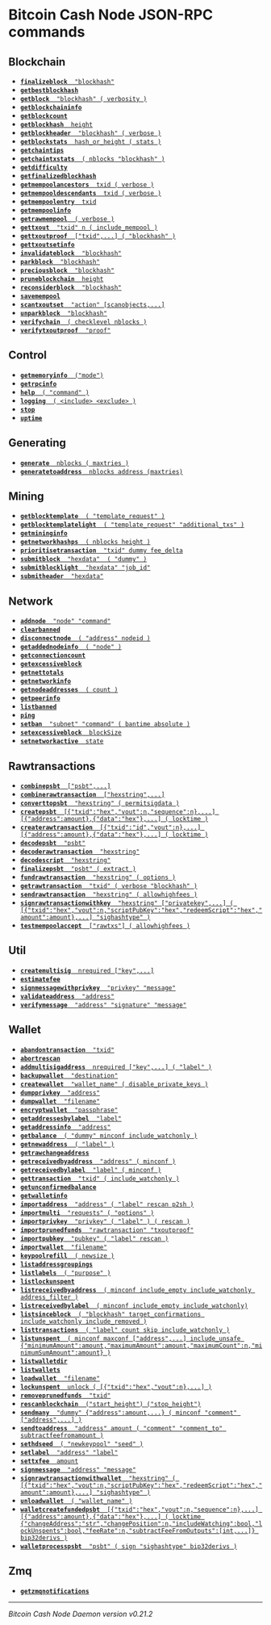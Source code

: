 Bitcoin Cash Node JSON-RPC commands
===================================

## Blockchain

* [**`finalizeblock`**`  "blockhash"`](finalizeblock.md)
* [**`getbestblockhash`**](getbestblockhash.md)
* [**`getblock`**`  "blockhash" ( verbosity )`](getblock.md)
* [**`getblockchaininfo`**](getblockchaininfo.md)
* [**`getblockcount`**](getblockcount.md)
* [**`getblockhash`**`  height`](getblockhash.md)
* [**`getblockheader`**`  "blockhash" ( verbose )`](getblockheader.md)
* [**`getblockstats`**`  hash_or_height ( stats )`](getblockstats.md)
* [**`getchaintips`**](getchaintips.md)
* [**`getchaintxstats`**`  ( nblocks "blockhash" )`](getchaintxstats.md)
* [**`getdifficulty`**](getdifficulty.md)
* [**`getfinalizedblockhash`**](getfinalizedblockhash.md)
* [**`getmempoolancestors`**`  txid ( verbose )`](getmempoolancestors.md)
* [**`getmempooldescendants`**`  txid ( verbose )`](getmempooldescendants.md)
* [**`getmempoolentry`**`  txid`](getmempoolentry.md)
* [**`getmempoolinfo`**](getmempoolinfo.md)
* [**`getrawmempool`**`  ( verbose )`](getrawmempool.md)
* [**`gettxout`**`  "txid" n ( include_mempool )`](gettxout.md)
* [**`gettxoutproof`**`  ["txid",...] ( "blockhash" )`](gettxoutproof.md)
* [**`gettxoutsetinfo`**](gettxoutsetinfo.md)
* [**`invalidateblock`**`  "blockhash"`](invalidateblock.md)
* [**`parkblock`**`  "blockhash"`](parkblock.md)
* [**`preciousblock`**`  "blockhash"`](preciousblock.md)
* [**`pruneblockchain`**`  height`](pruneblockchain.md)
* [**`reconsiderblock`**`  "blockhash"`](reconsiderblock.md)
* [**`savemempool`**](savemempool.md)
* [**`scantxoutset`**`  "action" [scanobjects,...]`](scantxoutset.md)
* [**`unparkblock`**`  "blockhash"`](unparkblock.md)
* [**`verifychain`**`  ( checklevel nblocks )`](verifychain.md)
* [**`verifytxoutproof`**`  "proof"`](verifytxoutproof.md)

## Control

* [**`getmemoryinfo`**`  ("mode")`](getmemoryinfo.md)
* [**`getrpcinfo`**](getrpcinfo.md)
* [**`help`**`  ( "command" )`](help.md)
* [**`logging`**`  ( <include> <exclude> )`](logging.md)
* [**`stop`**](stop.md)
* [**`uptime`**](uptime.md)

## Generating

* [**`generate`**`  nblocks ( maxtries )`](generate.md)
* [**`generatetoaddress`**`  nblocks address (maxtries)`](generatetoaddress.md)

## Mining

* [**`getblocktemplate`**`  ( "template_request" )`](getblocktemplate.md)
* [**`getblocktemplatelight`**`  ( "template_request" "additional_txs" )`](getblocktemplatelight.md)
* [**`getmininginfo`**](getmininginfo.md)
* [**`getnetworkhashps`**`  ( nblocks height )`](getnetworkhashps.md)
* [**`prioritisetransaction`**`  "txid" dummy fee_delta`](prioritisetransaction.md)
* [**`submitblock`**`  "hexdata"  ( "dummy" )`](submitblock.md)
* [**`submitblocklight`**`  "hexdata" "job_id"`](submitblocklight.md)
* [**`submitheader`**`  "hexdata"`](submitheader.md)

## Network

* [**`addnode`**`  "node" "command"`](addnode.md)
* [**`clearbanned`**](clearbanned.md)
* [**`disconnectnode`**`  ( "address" nodeid )`](disconnectnode.md)
* [**`getaddednodeinfo`**`  ( "node" )`](getaddednodeinfo.md)
* [**`getconnectioncount`**](getconnectioncount.md)
* [**`getexcessiveblock`**](getexcessiveblock.md)
* [**`getnettotals`**](getnettotals.md)
* [**`getnetworkinfo`**](getnetworkinfo.md)
* [**`getnodeaddresses`**`  ( count )`](getnodeaddresses.md)
* [**`getpeerinfo`**](getpeerinfo.md)
* [**`listbanned`**](listbanned.md)
* [**`ping`**](ping.md)
* [**`setban`**`  "subnet" "command" ( bantime absolute )`](setban.md)
* [**`setexcessiveblock`**`  blockSize`](setexcessiveblock.md)
* [**`setnetworkactive`**`  state`](setnetworkactive.md)

## Rawtransactions

* [**`combinepsbt`**`  ["psbt",...]`](combinepsbt.md)
* [**`combinerawtransaction`**`  ["hexstring",...]`](combinerawtransaction.md)
* [**`converttopsbt`**`  "hexstring" ( permitsigdata )`](converttopsbt.md)
* [**`createpsbt`**`  [{"txid":"hex","vout":n,"sequence":n},...] [{"address":amount},{"data":"hex"},...] ( locktime )`](createpsbt.md)
* [**`createrawtransaction`**`  [{"txid":"id","vout":n},...] [{"address":amount},{"data":"hex"},...] ( locktime )`](createrawtransaction.md)
* [**`decodepsbt`**`  "psbt"`](decodepsbt.md)
* [**`decoderawtransaction`**`  "hexstring"`](decoderawtransaction.md)
* [**`decodescript`**`  "hexstring"`](decodescript.md)
* [**`finalizepsbt`**`  "psbt" ( extract )`](finalizepsbt.md)
* [**`fundrawtransaction`**`  "hexstring" ( options )`](fundrawtransaction.md)
* [**`getrawtransaction`**`  "txid" ( verbose "blockhash" )`](getrawtransaction.md)
* [**`sendrawtransaction`**`  "hexstring" ( allowhighfees )`](sendrawtransaction.md)
* [**`signrawtransactionwithkey`**`  "hexstring" ["privatekey",...] ( [{"txid":"hex","vout":n,"scriptPubKey":"hex","redeemScript":"hex","amount":amount},...] "sighashtype" )`](signrawtransactionwithkey.md)
* [**`testmempoolaccept`**`  ["rawtxs"] ( allowhighfees )`](testmempoolaccept.md)

## Util

* [**`createmultisig`**`  nrequired ["key",...]`](createmultisig.md)
* [**`estimatefee`**](estimatefee.md)
* [**`signmessagewithprivkey`**`  "privkey" "message"`](signmessagewithprivkey.md)
* [**`validateaddress`**`  "address"`](validateaddress.md)
* [**`verifymessage`**`  "address" "signature" "message"`](verifymessage.md)

## Wallet

* [**`abandontransaction`**`  "txid"`](abandontransaction.md)
* [**`abortrescan`**](abortrescan.md)
* [**`addmultisigaddress`**`  nrequired ["key",...] ( "label" )`](addmultisigaddress.md)
* [**`backupwallet`**`  "destination"`](backupwallet.md)
* [**`createwallet`**`  "wallet_name" ( disable_private_keys )`](createwallet.md)
* [**`dumpprivkey`**`  "address"`](dumpprivkey.md)
* [**`dumpwallet`**`  "filename"`](dumpwallet.md)
* [**`encryptwallet`**`  "passphrase"`](encryptwallet.md)
* [**`getaddressesbylabel`**`  "label"`](getaddressesbylabel.md)
* [**`getaddressinfo`**`  "address"`](getaddressinfo.md)
* [**`getbalance`**`  ( "dummy" minconf include_watchonly )`](getbalance.md)
* [**`getnewaddress`**`  ( "label" )`](getnewaddress.md)
* [**`getrawchangeaddress`**](getrawchangeaddress.md)
* [**`getreceivedbyaddress`**`  "address" ( minconf )`](getreceivedbyaddress.md)
* [**`getreceivedbylabel`**`  "label" ( minconf )`](getreceivedbylabel.md)
* [**`gettransaction`**`  "txid" ( include_watchonly )`](gettransaction.md)
* [**`getunconfirmedbalance`**](getunconfirmedbalance.md)
* [**`getwalletinfo`**](getwalletinfo.md)
* [**`importaddress`**`  "address" ( "label" rescan p2sh )`](importaddress.md)
* [**`importmulti`**`  "requests" ( "options" )`](importmulti.md)
* [**`importprivkey`**`  "privkey" ( "label" ) ( rescan )`](importprivkey.md)
* [**`importprunedfunds`**`  "rawtransaction" "txoutproof"`](importprunedfunds.md)
* [**`importpubkey`**`  "pubkey" ( "label" rescan )`](importpubkey.md)
* [**`importwallet`**`  "filename"`](importwallet.md)
* [**`keypoolrefill`**`  ( newsize )`](keypoolrefill.md)
* [**`listaddressgroupings`**](listaddressgroupings.md)
* [**`listlabels`**`  ( "purpose" )`](listlabels.md)
* [**`listlockunspent`**](listlockunspent.md)
* [**`listreceivedbyaddress`**`  ( minconf include_empty include_watchonly address_filter )`](listreceivedbyaddress.md)
* [**`listreceivedbylabel`**`  ( minconf include_empty include_watchonly)`](listreceivedbylabel.md)
* [**`listsinceblock`**`  ( "blockhash" target_confirmations include_watchonly include_removed )`](listsinceblock.md)
* [**`listtransactions`**`  ( "label" count skip include_watchonly )`](listtransactions.md)
* [**`listunspent`**`  ( minconf maxconf ["address",...] include_unsafe {"minimumAmount":amount,"maximumAmount":amount,"maximumCount":n,"minimumSumAmount":amount} )`](listunspent.md)
* [**`listwalletdir`**](listwalletdir.md)
* [**`listwallets`**](listwallets.md)
* [**`loadwallet`**`  "filename"`](loadwallet.md)
* [**`lockunspent`**`  unlock ( [{"txid":"hex","vout":n},...] )`](lockunspent.md)
* [**`removeprunedfunds`**`  "txid"`](removeprunedfunds.md)
* [**`rescanblockchain`**`  ("start_height") ("stop_height")`](rescanblockchain.md)
* [**`sendmany`**`  "dummy" {"address":amount,...} ( minconf "comment" ["address",...] )`](sendmany.md)
* [**`sendtoaddress`**`  "address" amount ( "comment" "comment_to" subtractfeefromamount )`](sendtoaddress.md)
* [**`sethdseed`**`  ( "newkeypool" "seed" )`](sethdseed.md)
* [**`setlabel`**`  "address" "label"`](setlabel.md)
* [**`settxfee`**`  amount`](settxfee.md)
* [**`signmessage`**`  "address" "message"`](signmessage.md)
* [**`signrawtransactionwithwallet`**`  "hexstring" ( [{"txid":"hex","vout":n,"scriptPubKey":"hex","redeemScript":"hex","amount":amount},...] "sighashtype" )`](signrawtransactionwithwallet.md)
* [**`unloadwallet`**`  ( "wallet_name" )`](unloadwallet.md)
* [**`walletcreatefundedpsbt`**`  [{"txid":"hex","vout":n,"sequence":n},...] [{"address":amount},{"data":"hex"},...] ( locktime {"changeAddress":"str","changePosition":n,"includeWatching":bool,"lockUnspents":bool,"feeRate":n,"subtractFeeFromOutputs":[int,...]} bip32derivs )`](walletcreatefundedpsbt.md)
* [**`walletprocesspsbt`**`  "psbt" ( sign "sighashtype" bip32derivs )`](walletprocesspsbt.md)

## Zmq

* [**`getzmqnotifications`**](getzmqnotifications.md)

***

*Bitcoin Cash Node Daemon version v0.21.2*

